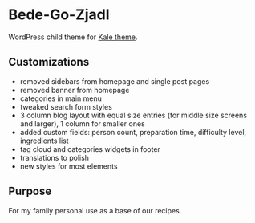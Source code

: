 # Bede-Go-Zjadl
WordPress child theme for [Kale theme](https://www.lyrathemes.com/kale/).

## Customizations
- removed sidebars from homepage and single post pages
- removed banner from homepage
- categories in main menu
- tweaked search form styles
- 3 column blog layout with equal size entries (for middle size screens and larger), 1 column for smaller ones
- added custom fields: person count, preparation time, difficulty level, ingredients list
- tag cloud and categories widgets in footer
- translations to polish
- new styles for most elements

## Purpose
For my family personal use as a base of our recipes.
